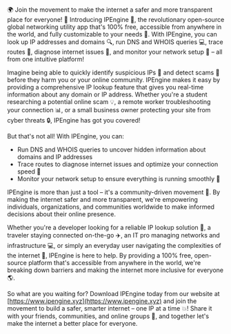🌍 Join the movement to make the internet a safer and more transparent place for everyone! 💪 Introducing IPEngine 🚀, the revolutionary open-source global networking utility app that's 100% free, accessible from anywhere in the world, and fully customizable to your needs 📡. With IPEngine, you can look up IP addresses and domains 🔍, run DNS and WHOIS queries 💻, trace routes 📍, diagnose internet issues 🚧, and monitor your network setup 🔧 – all from one intuitive platform!

Imagine being able to quickly identify suspicious IPs 👀 and detect scams 🚫 before they harm you or your online community. IPEngine makes it easy by providing a comprehensive IP lookup feature that gives you real-time information about any domain or IP address. Whether you're a student researching a potential online scam 💡, a remote worker troubleshooting your connection 📊, or a small business owner protecting your site from cyber threats 🔒, IPEngine has got you covered!

But that's not all! With IPEngine, you can:

* Run DNS and WHOIS queries to uncover hidden information about domains and IP addresses
* Trace routes to diagnose internet issues and optimize your connection speed 🚀
* Monitor your network setup to ensure everything is running smoothly 🔧

IPEngine is more than just a tool – it's a community-driven movement 💪. By making the internet safer and more transparent, we're empowering individuals, organizations, and communities worldwide to make informed decisions about their online presence.

Whether you're a developer looking for a reliable IP lookup solution 🤖, a traveler staying connected on-the-go ✈️, an IT pro managing networks and infrastructure 💻, or simply an everyday user navigating the complexities of the internet 📱, IPEngine is here to help. By providing a 100% free, open-source platform that's accessible from anywhere in the world, we're breaking down barriers and making the internet more inclusive for everyone 🌎.

So what are you waiting for? Download IPEngine today from our website at [https://www.ipengine.xyz](https://www.ipengine.xyz) and join the movement to build a safer, smarter internet – one IP at a time 💥! Share it with your friends, communities, and online groups 📢, and together let's make the internet a better place for everyone.